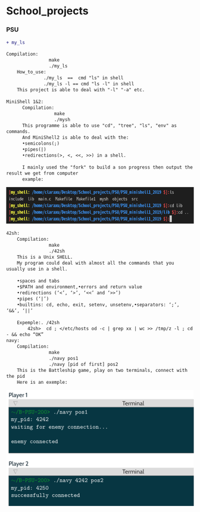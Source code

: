 # School_projects

### PSU

```diff
+ my_ls
```

    Compilation:
                    make
                    ./my_ls
        How_to_use:
                  ./my_ls  ==  cmd "ls" in shell
                  ./my_ls -l == cmd "ls -l" in shell
        This project is able to deal with "-l" "-a" etc.
        
    MiniShell 1&2:
          Compilation:
                      make
                      ./mysh
          This programme is able to use "cd", "tree", "ls", "env" as commands.
          And MiniShell2 is able to deal with the:
          •semicolons(;)
          •pipes(|)
          •redirections(>, <, <<, >>) in a shell.
          
          I mainly used the "fork" to build a son progress then output the result we get from computer
          example:
  ![Alt Text](https://github.com/claraxuxu/School_projects/blob/master/exemples/minishell1.png)
          
    42sh:
        Compilation:
                    make
                    ./42sh
        This is a Unix SHELL.
        My program could deal with almost all the commands that you usually use in a shell.
        
        •spaces and tabs
        •$PATH and environment,•errors and return value
        •redirections (‘<’, ‘>’, ‘<<’ and ‘>>’)
        •pipes (‘|’)
        •builtins: cd, echo, exit, setenv, unsetenv,•separators: ‘;’, ‘&&’, ‘||’
        
        Expemple:. /42sh
            42sh>  cd ; </etc/hosts od -c | grep xx | wc >> /tmp/z -l ; cd - && echo “OK”
    navy:
        Compilation:
                    make
                    ./navy pos1
                    ./navy [pid of first] pos2
        This is the Battleship game, play on two terminals, connect with the pid
        Here is an exemple:
![Alt Text](https://github.com/claraxuxu/School_projects/blob/master/exemples/navy.png)
        
          
